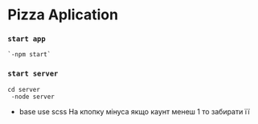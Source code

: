 # Pizza Aplication

### `start app`
    `-npm start`
### `start server`
    cd server
     -node server


- base use scss
На кпопку мінуса якщо каунт менеш 1 то забирати її
